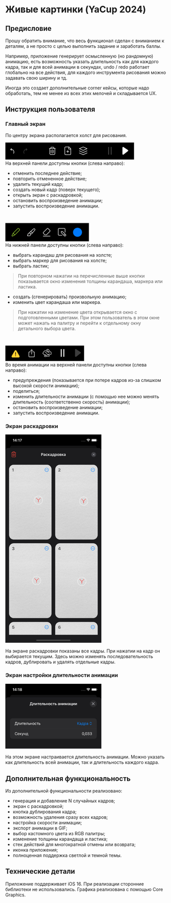 # Живые картинки (YaCup 2024)
## Предисловие
Прошу обратить внимание, что весь функционал сделан с вниманием к деталям, а не просто с целью выполнить задание и заработать баллы.  
  
Например, приложение генерирует осмысленную (но рандомную) анимацию, есть возможность указать длительность как для каждого кадра, так и для всей анимации в секундах, undo / redo работает глобально на все действия, для каждого инструмента рисования можно задавать свою ширину и тд.  
  
Иногда это создает дополнительные corner кейсы, которые надо обработать, тем не менее из всех этих мелочей и складывается UX.
## Инструкция пользователя
### Главный экран
По центру экрана располагается холст для рисования.

![top-panel](./media/top-panel.png)  
На верхней панели доступны кнопки (слева направо):
- отменить последнее действие;
- повторить отмененное действие;
- удалить текущий кадр;
- создать новый кадр (поверх текущего);
- открыть экран с раскадровкой;
- остановить воспроизведение анимации;
- запустить воспроизведение анимации.
<br>

![bottom-panel](./media/bottom-panel.png)  
На нижней панели доступны кнопки (слева направо):
- выбрать карандаш для рисования на холсте;
- выбрать маркер для рисования на холсте;
- выбрать ластик;
> При повторном нажатии на перечисленные выше кнопки показывается окно изменения толщины карандаша, маркера или ластика.
- создать (сгенерировать) произвольную анимацию;
- изменить цвет карандаша или маркера.
> При нажатии на изменение цвета открывается окно с подготовленными цветами. При этом пользователь в этом окне может нажать на палитру и перейти к отдельному окну детального выбора цвета.
<br>

![top-panel-animation](./media/top-panel-animation.png)  
Во время анимации на верхней панели доступны кнопки (слева направо):
- предупреждения (показывается при потере кадров из-за слишком высокой скорости анимации);
- поделиться;
- изменить длительности анимации (с помощью нее можно менять длительность (соответственно скорость) анимации);
- остановить воспроизведение анимации;
- запустить воспроизведение анимации.

### Экран раскадровки
<img src="./media/animatic.png" alt="animatic" width="300"/>

На экране раскадровки показаны все кадры. При нажатии на кадр он выбирается текущим.
Здесь можно изменять последовательность кадров, дублировать и удалять отдельные кадры.

### Экран настройки длительности анимации
<img src="./media/animation-duration.png" alt="animation-duration" width="300"/>

На этом экране настраивается длительность анимации. Можно указать как длительность всей анимации, так и длительность каждого кадра.

## Дополнительная функциональность
Из дополнительной функциональности реализовано:
- генерация и добавление N случайных кадров;
- экран с раскадровкой;
- кнопка дублирования кадра;
- возможность удаления сразу всех кадров;
- настройка скорости анимации;
- экспорт анимации в GIF;
- выбор кастомного цвета из RGB палитры;
- изменение толщины карандаща и ластика;
- стек действий для многократной отмены или возврата;
- иконка приложения;
- полноценная поддержка светлой и темной темы. 

## Технические детали
Приложение поддерживает iOS 16. При реализации сторонние библиотеки не использовались. Графика реализована с помощью Core Graphics.

